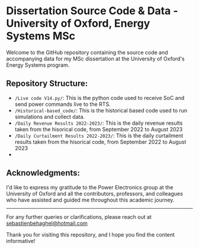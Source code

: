# Dissertation Source Code & Data - University of Oxford, Energy Systems MSc

Welcome to the GitHub repository containing the source code and accompanying data for my MSc dissertation at the University of Oxford's Energy Systems program.

## Repository Structure:

- `/Live code V14.py/`: This is the python code used to receive SoC and send power commands live to the RTS.
- `/Historical-based_code/`: This is the historical based code used to run simulations and collect data. 
- `/Daily Revenue Results 2022-2023/`: This is the daily revenue results taken from the hisorical code, from September 2022 to August 2023
- `/Daily Curtailment Results 2022-2023/`: This is the daily curtailment results taken from the hisorical code, from September 2022 to August 2023
- 
## Acknowledgments:

I'd like to express my gratitude to the Power Electronics group at the University of Oxford and all the contributors, professors, and colleagues who have assisted and guided me throughout this academic journey.

---

For any further queries or clarifications, please reach out at sebastienbehaghel@hotmail.com

Thank you for visiting this repository, and I hope you find the content informative!
